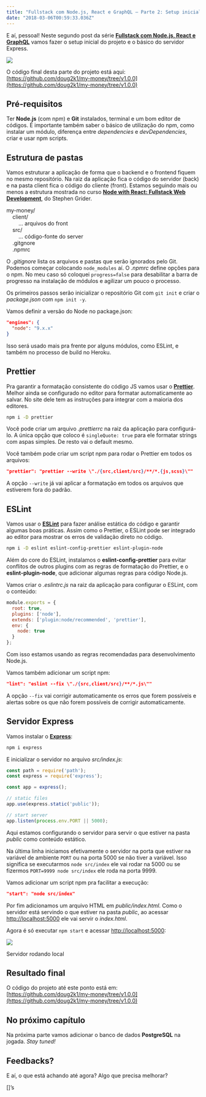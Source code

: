 ```yaml
---
title: "Fullstack com Node.js, React e GraphQL — Parte 2: Setup inicial e servidor Node.js com Express"
date: "2018-03-06T00:59:33.036Z"
---
```

E aí, pessoal! Neste segundo post da série [**Fullstack com Node.js, React e GraphQL**](/fullstack-node-react-graphql-introducao-2c2f18c757c4) vamos fazer o setup inicial do projeto e o básico do servidor Express.

![](/1_Kcvo-cPi0qsxOtKTZkWAuw.png)

O código final desta parte do projeto está aqui: [https://github.com/doug2k1/my-money/tree/v1.0.0](https://github.com/doug2k1/my-money/tree/v1.0.0)

## Pré-requisitos

Ter **Node.js** (com npm) e **Git** instalados, terminal e um bom editor de códigos. É importante também saber o básico de utilização do npm, como instalar um módulo, diferença entre _dependencies_ e _devDependencies_, criar e usar npm scripts.

## Estrutura de pastas

Vamos estruturar a aplicação de forma que o backend e o frontend fiquem no mesmo repositório. Na raiz da aplicação fica o código do servidor (back) e na pasta client fica o código do cliente (front). Estamos seguindo mais ou menos a estrutura mostrada no curso [**Node with React: Fullstack Web Development**](http://bit.ly/udemy-fullstack), do Stephen Grider.

my-money/  
&nbsp;&nbsp;&nbsp;&nbsp;client/  
&nbsp;&nbsp;&nbsp;&nbsp;&nbsp;&nbsp;&nbsp;&nbsp;... arquivos do front  
&nbsp;&nbsp;&nbsp;&nbsp;src/    
&nbsp;&nbsp;&nbsp;&nbsp;&nbsp;&nbsp;&nbsp;&nbsp;... código-fonte do server  
&nbsp;&nbsp;&nbsp;&nbsp;.gitgnore    
&nbsp;&nbsp;&nbsp;&nbsp;.npmrc  

O _.gitignore_ lista os arquivos e pastas que serão ignorados pelo Git. Podemos começar colocando `node_modules` aí. O _.npmrc_ define opções para o npm. No meu caso só coloquei `progress=false` para desabilitar a barra de progresso na instalação de módulos e agilizar um pouco o processo.

Os primeiros passos serão inicializar o repositório Git com `git init` e criar o _package.json_ com `npm init -y`.

Vamos definir a versão do Node no package.json:

```json
"engines": {  
  "node": "9.x.x"  
}
```

Isso será usado mais pra frente por alguns módulos, como ESLint, e também no processo de build no Heroku.

## Prettier

Pra garantir a formatação consistente do código JS vamos usar o [**Prettier**](https://prettier.io/). Melhor ainda se configurado no editor para formatar automaticamente ao salvar. No site dele tem as instruções para integrar com a maioria dos editores.

```bash
npm i -D prettier
```

Você pode criar um arquivo _.prettierrc_ na raiz da aplicação para configurá-lo. A única opção que coloco é `singleQuote: true` para ele formatar strings com aspas simples. De resto vai o default mesmo.

Você também pode criar um script npm para rodar o Prettier em todos os arquivos:

```json
"prettier": "prettier --write \"./{src,client/src}/**/*.{js,scss}\""
```

A opção `--write` já vai aplicar a formatação em todos os arquivos que estiverem fora do padrão.

## ESLint

Vamos usar o [**ESLint**](https://eslint.org/) para fazer análise estática do código e garantir algumas boas práticas. Assim como o Prettier, o ESLint pode ser integrado ao editor para mostrar os erros de validação direto no código.

```bash
npm i -D eslint eslint-config-prettier eslint-plugin-node
```

Além do core do ESLint, instalamos o **eslint-config-prettier** para evitar conflitos de outros plugins com as regras de formatação do Prettier, e o **eslint-plugin-node**, que adicionar algumas regras para código Node.js.

Vamos criar o _.eslintrc.js_ na raiz da aplicação para configurar o ESLint, com o conteúdo:

```js
module.exports = {  
  root: true,  
  plugins: ['node'],  
  extends: ['plugin:node/recommended', 'prettier'],  
  env: {  
    node: true  
  }  
};
```

Com isso estamos usando as regras recomendadas para desenvolvimento Node.js.

Vamos também adicionar um script npm:

```json
"lint": "eslint --fix \"./{src,client/src}/**/*.js\""
```

A opção `--fix` vai corrigir automaticamente os erros que forem possíveis e alertas sobre os que não forem possíveis de corrigir automaticamente.

## Servidor Express

Vamos instalar o [**Express**](https://expressjs.com/):

```bash
npm i express 
```

E inicializar o servidor no arquivo _src/index.js_:

```js
const path = require('path');  
const express = require('express');

const app = express();

// static files  
app.use(express.static('public'));

// start server  
app.listen(process.env.PORT || 5000);
```

Aqui estamos configurando o servidor para servir o que estiver na pasta _public_ como conteúdo estático.

Na última linha iniciamos efetivamente o servidor na porta que estiver na variável de ambiente `PORT` ou na porta 5000 se não tiver a variável. Isso significa se executarmos `node src/index` ele vai rodar na 5000 ou se fizermos `PORT=9999 node src/index` ele roda na porta 9999.

Vamos adicionar um script npm pra facilitar a execução:

```json
"start": "node src/index"
```

Por fim adicionamos um arquivo HTML em _public/index.html_. Como o servidor está servindo o que estiver na pasta _public_, ao acessar [http://localhost:5000](http://localhost:5000) ele vai servir o _index.html_.

Agora é só executar `npm start` e acessar [http://localhost:5000](http://localhost:5000):

![](/1_X7CLaIt207qGwQ4NcyPYbQ.png)

Servidor rodando local

## Resultado final

O código do projeto até este ponto está em: [https://github.com/doug2k1/my-money/tree/v1.0.0](https://github.com/doug2k1/my-money/tree/v1.0.0)

## No próximo capítulo

Na próxima parte vamos adicionar o banco de dados **PostgreSQL** na jogada. _Stay tuned!_

## Feedbacks?

E aí, o que está achando até agora? Algo que precisa melhorar?

\[\]’s